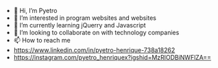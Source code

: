 - 👋 Hi, I’m Pyetro
- 👀 I’m interested in program websites and websites
- 🌱 I’m currently learning jQuerry and Javascript
- 💞️ I’m looking to collaborate on with technology companies
- 📫 How to reach me
- https://www.linkedin.com/in/pyetro-henrique-738a18262
- https://instagram.com/pyetro_henriquex?igshid=MzRlODBiNWFlZA==


<!---
Pyet1/Pyet1 is a ✨ special ✨ repository because its `README.md` (this file) appears on your GitHub profile.
You can click the Preview link to take a look at your changes.
--->
